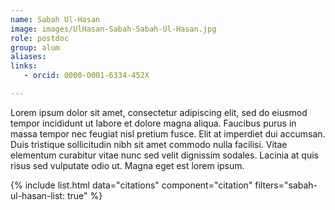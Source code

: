 ```yaml
---
name: Sabah Ul-Hasan
image: images/UlHasan-Sabah-Sabah-Ul-Hasan.jpg
role: postdoc
group: alum
aliases:
links:
   - orcid: 0000-0001-6334-452X

---
```


Lorem ipsum dolor sit amet, consectetur adipiscing elit, sed do eiusmod tempor incididunt ut labore et dolore magna aliqua.
Faucibus purus in massa tempor nec feugiat nisl pretium fusce.
Elit at imperdiet dui accumsan.
Duis tristique sollicitudin nibh sit amet commodo nulla facilisi.
Vitae elementum curabitur vitae nunc sed velit dignissim sodales.
Lacinia at quis risus sed vulputate odio ut.
Magna eget est lorem ipsum.

{% include list.html data="citations" component="citation" filters="sabah-ul-hasan-list: true" %}
